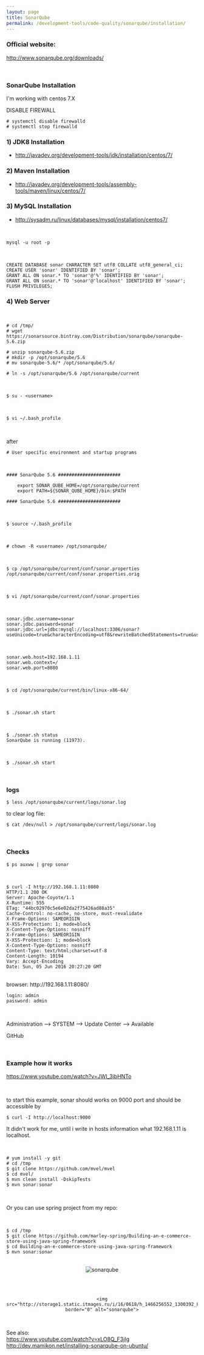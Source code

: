 ```yaml
---
layout: page
title: SonarQube
permalink: /development-tools/code-quality/sonarqube/installation/
---
```



### Official website:

http://www.sonarqube.org/downloads/


<br/>

### SonarQube Installation


I'm working with centos 7.X


DISABLE FIREWALL

    # systemctl disable firewalld
    # systemctl stop firewalld



### 1) JDK8 Installation

+ http://javadev.org/development-tools/jdk/installation/centos/7/


### 2) Maven Installation

+ http://javadev.org/development-tools/assembly-tools/maven/linux/centos/7/


### 3) MySQL Installation

+ http://sysadm.ru/linux/databases/mysql/installation/centos7/

<br/>

    mysql -u root -p

<br/>

    CREATE DATABASE sonar CHARACTER SET utf8 COLLATE utf8_general_ci;
    CREATE USER 'sonar' IDENTIFIED BY 'sonar';
    GRANT ALL ON sonar.* TO 'sonar'@'%' IDENTIFIED BY 'sonar';
    GRANT ALL ON sonar.* TO 'sonar'@'localhost' IDENTIFIED BY 'sonar';
    FLUSH PRIVILEGES;


### 4) Web Server


<br/>

    # cd /tmp/
    # wget https://sonarsource.bintray.com/Distribution/sonarqube/sonarqube-5.6.zip

    # unzip sonarqube-5.6.zip
    # mkdir -p /opt/sonarqube/5.6
    # mv sonarqube-5.6/* /opt/sonarqube/5.6/

    # ln -s /opt/sonarqube/5.6 /opt/sonarqube/current

<br/>

    $ su - <username>


<br/>

    $ vi ~/.bash_profile

<br/>

after

    # User specific environment and startup programs

<br/>

	#### SonarQube 5.6 #######################

		export SONAR_QUBE_HOME=/opt/sonarqube/current
		export PATH=${SONAR_QUBE_HOME}/bin:$PATH

	#### SonarQube 5.6 #######################

<br/>


    $ source ~/.bash_profile

<br/>

    # chown -R <username> /opt/sonarqube/

<br/>

    $ cp /opt/sonarqube/current/conf/sonar.properties /opt/sonarqube/current/conf/sonar.properties.orig

<br/>

    $ vi /opt/sonarqube/current/conf/sonar.properties

<br/>

    sonar.jdbc.username=sonar
    sonar.jdbc.password=sonar
    sonar.jdbc.url=jdbc:mysql://localhost:3306/sonar?useUnicode=true&characterEncoding=utf8&rewriteBatchedStatements=true&useConfigs=maxPerformance

<br/>

    sonar.web.host=192.168.1.11
    sonar.web.context=/
    sonar.web.port=8080

<br/>

    $ cd /opt/sonarqube/current/bin/linux-x86-64/

<br/>

    $ ./sonar.sh start

<br/>    

    $ ./sonar.sh status
    SonarQube is running (11973).


<br/>  

    $ ./sonar.sh start


<br/>

### logs


    $ less /opt/sonarqube/current/logs/sonar.log

to clear log file:

    $ cat /dev/null > /opt/sonarqube/current/logs/sonar.log



<br/>

### Checks


    $ ps auxww | grep sonar

<br/>      

    $ curl -I http://192.168.1.11:8080
    HTTP/1.1 200 OK
    Server: Apache-Coyote/1.1
    X-Runtime: 555
    ETag: "44bc02970c5e6e02da2f75426ad88a35"
    Cache-Control: no-cache, no-store, must-revalidate
    X-Frame-Options: SAMEORIGIN
    X-XSS-Protection: 1; mode=block
    X-Content-Type-Options: nosniff
    X-Frame-Options: SAMEORIGIN
    X-XSS-Protection: 1; mode=block
    X-Content-Type-Options: nosniff
    Content-Type: text/html;charset=utf-8
    Content-Length: 10194
    Vary: Accept-Encoding
    Date: Sun, 05 Jun 2016 20:27:20 GMT


<br/>   
browser:  
http://192.168.1.11:8080/


<br/>

    login: admin
    password: admin


<br/>   


Administration --> SYSTEM --> Update Center --> Available

GitHub


<br/>   

### Example how it works




https://www.youtube.com/watch?v=JWI_3ibHNTo

<br/>   

to start this example, sonar should works on 9000 port and should be accessible by


    $ curl -I http://localhost:9000


It didn't work for me, until i write in hosts information what 192.168.1.11 is localhost.

<br/>   

    # yum install -y git
    # cd /tmp
    $ git clone https://github.com/mvel/mvel
    $ cd mvel/
    $ mvn clean install -DskipTests
    $ mvn sonar:sonar


<br/>  

Or you can use spring project from my repo:

<br/>  


    $ cd /tmp
    $ git clone https://github.com/marley-spring/Building-an-e-commerce-store-using-java-spring-framework
    $ cd Building-an-e-commerce-store-using-java-spring-framework
    $ mvn sonar:sonar

<br/>  

<div align="center">
	<img src="http://storage6.static.itmages.ru/i/16/0618/h_1466254300_6954986_e9423bb326.png" border="0" alt="sonarqube">


<br/><br/>

    <img src="http://storage1.static.itmages.ru/i/16/0618/h_1466256552_1300392_88415246dc.png" border="0" alt="sonarqube">

</div>



<br/>     

See also:  
https://www.youtube.com/watch?v=xLO8Q_F3jIg  
http://dev.mamikon.net/installing-sonarqube-on-ubuntu/
